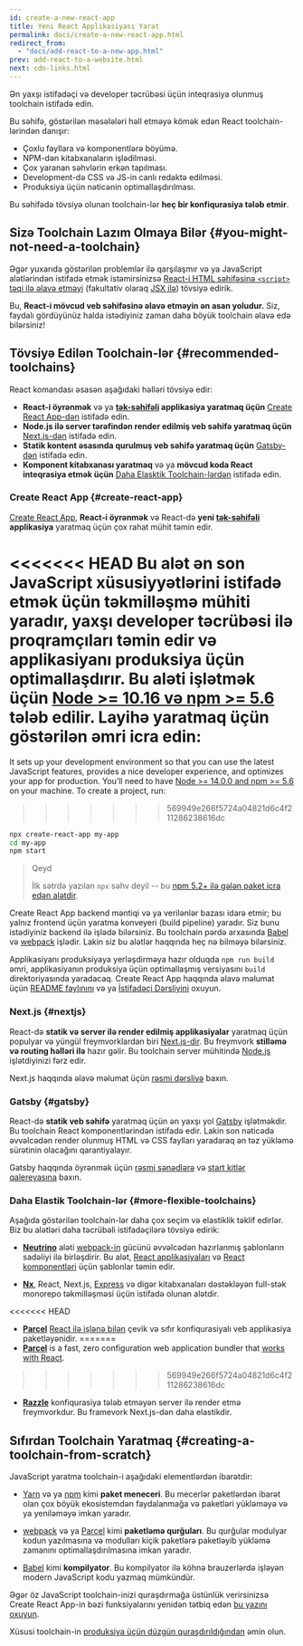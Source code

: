 ```yaml
---
id: create-a-new-react-app
title: Yeni React Applikasiyası Yarat
permalink: docs/create-a-new-react-app.html
redirect_from:
  - "docs/add-react-to-a-new-app.html"
prev: add-react-to-a-website.html
next: cdn-links.html
---
```


Ən yaxşı istifadəçi və developer təcrübəsi üçün inteqrasiya olunmuş toolchain istifadə edin.

Bu səhifə, göstərilən məsələləri həll etməyə kömək edən React toolchain-lərindən danışır:

* Çoxlu fayllara və komponentlərə böyümə.
* NPM-dən kitabxanaların işlədilməsi.
* Çox yaranan səhvlərin erkən tapılması.
* Development-də CSS və JS-in canlı redaktə edilməsi.
* Produksiya üçün nəticənin optimallaşdırılması.

Bu səhifədə tövsiyə olunan toolchain-lər **heç bir konfiqurasiya tələb etmir**.

## Sizə Toolchain Lazım Olmaya Bilər {#you-might-not-need-a-toolchain}

Əgər yuxarıda göstərilən problemlər ilə qarşılaşmır və ya JavaScript alətlərindən istifadə etmək istəmirsinizsə [React-i HTML səhifəsinə `<script>` təqi ilə əlavə etməyi](/docs/add-react-to-a-website.html) (fakultativ olaraq [JSX ilə](/docs/add-react-to-a-website.html#optional-try-react-with-jsx)) tövsiyə edirik.

Bu, **React-i mövcud veb səhifəsinə əlavə etməyin ən asan yoludur.** Siz, faydalı gördüyünüz halda istədiyiniz zaman daha böyük toolchain əlavə edə bilərsiniz!

## Tövsiyə Edilən Toolchain-lər {#recommended-toolchains}

React komandası əsasən aşağıdaki həlləri tövsiyə edir:

- **React-i öyrənmək** və ya **[tək-səhifəli](/docs/glossary.html#single-page-application) applikasiya yaratmaq üçün** [Create React App-dən](#create-react-app) istifadə edin.
- **Node.js ilə server tərəfindən render edilmiş veb səhifə yaratmaq üçün** [Next.js-dən](#nextjs) istifadə edin.
- **Statik kontent əsasında qurulmuş veb səhifə yaratmaq üçün** [Gatsby-dən](#gatsby) istifadə edin.
- **Komponent kitabxanası yaratmaq** və ya **mövcud koda React inteqrasiya etmək üçün** [Daha Elasktik Toolchain-lərdən](#more-flexible-toolchains) istifadə edin.

### Create React App {#create-react-app}

[Create React App](https://github.com/facebookincubator/create-react-app), **React-i öyrənmək** və React-də **yeni [tək-səhifəli](/docs/glossary.html#single-page-application) applikasiya** yaratmaq üçün çox rahat mühit təmin edir.

<<<<<<< HEAD
Bu alət ən son JavaScript xüsusiyyətlərini istifadə etmək üçün təkmilləşmə mühiti yaradır, yaxşı developer təcrübəsi ilə proqramçıları təmin edir və applikasiyanı produksiya üçün optimallaşdırır. Bu aləti işlətmək üçün [Node >= 10.16 və npm >= 5.6](https://nodejs.org/en/) tələb edilir. Layihə yaratmaq üçün göstərilən əmri icra edin:
=======
It sets up your development environment so that you can use the latest JavaScript features, provides a nice developer experience, and optimizes your app for production. You’ll need to have [Node >= 14.0.0 and npm >= 5.6](https://nodejs.org/en/) on your machine. To create a project, run:
>>>>>>> 569949e266f5724a04821d6c4f211286238616dc

```bash
npx create-react-app my-app
cd my-app
npm start
```

>Qeyd
>
>İlk sətrdə yazılan `npx` səhv deyil -- bu [npm 5.2+ ilə gələn paket icra edən alətdir](https://medium.com/@maybekatz/introducing-npx-an-npm-package-runner-55f7d4bd282b).

Create React App backend məntiqi və ya verilənlər bazası idarə etmir; bu yalnız frontend üçün yaratma konveyeri (build pipeline) yaradır. Siz bunu istədiyiniz backend ilə işlədə bilərsiniz. Bu toolchain pərdə arxasında [Babel](https://babeljs.io/) və [webpack](https://webpack.js.org/) işlədir. Lakin siz bu alətlər haqqında heç nə bilməyə bilərsiniz.

Applikasiyanı produksiyaya yerləşdirməya hazır olduqda `npm run build` əmri, applikasiyanın produksiya üçün optimallaşmış versiyasını `build` direktoriyasında yaradacaq. Create React App haqqında əlavə məlumat üçün [README faylınını](https://github.com/facebookincubator/create-react-app#create-react-app--) və ya [İstifadəçi Dərsliyini](https://facebook.github.io/create-react-app/) oxuyun.

### Next.js {#nextjs}

React-də **statik və server ilə render edilmiş applikasiyalar** yaratmaq üçün populyar və yüngül freymvorklardan biri [Next.js-dir](https://nextjs.org/). Bu freymvork **stilləmə və routing həlləri ilə** hazır gəlir. Bu toolchain server mühitində [Node.js](https://nodejs.org/) işlətdiyinizi fərz edir.

Next.js haqqında əlavə məlumat üçün [rəsmi dərsliyə](https://nextjs.org/learn/) baxın.

### Gatsby {#gatsby}

React-də **statik veb səhifə** yaratmaq üçün ən yaxşı yol [Gatsby](https://www.gatsbyjs.org/) işlətməkdir. Bu toolchain React komponentlərindən istifadə edir. Lakin son nəticədə əvvəlcədən render olunmuş HTML və CSS faylları yaradaraq ən təz yükləmə sürətinin olacağını qarantiyalayır.

Gatsby haqqında öyrənmək üçün [rəsmi sənədlərə](https://www.gatsbyjs.org/docs/) və [start kitlər qalereyasına](https://www.gatsbyjs.org/docs/gatsby-starters/) baxın.

### Daha Elastik Toolchain-lər {#more-flexible-toolchains}

Aşağıda göstərilən toolchain-lər daha çox seçim və elastiklik təklif edirlər. Biz bu alətləri daha təcrübəli istifadəçilərə tövsiyə edirik:

- **[Neutrino](https://neutrinojs.org/)** aləti [webpack-in](https://webpack.js.org/) gücünü əvvəlcədən hazırlanmış şablonların sadəliyi ilə birləşdirir. Bu alət, [React applikasiyaları](https://neutrinojs.org/packages/react/) və [React komponentləri](https://neutrinojs.org/packages/react-components/) üçün şablonlar təmin edir.

- **[Nx](https://nx.dev/react)**, React, Next.js, [Express](https://expressjs.com/) və digər kitabxanaları dəstəkləyən full-stək monorepo təkmilləşməsi üçün istifadə olunan alətdir.

<<<<<<< HEAD
- **[Parcel](https://parceljs.org/)** [React ilə işlənə bilən](https://parceljs.org/recipes.html#react) çevik və sıfır konfiqurasiyalı veb applikasiya paketləyənidir.
=======
- **[Parcel](https://parceljs.org/)** is a fast, zero configuration web application bundler that [works with React](https://parceljs.org/recipes/react/).
>>>>>>> 569949e266f5724a04821d6c4f211286238616dc

- **[Razzle](https://github.com/jaredpalmer/razzle)** konfiqurasiya tələb etməyən server ilə render etmə freymvorkdur. Bu framevork Next.js-dən daha elastikdir.

## Sıfırdan Toolchain Yaratmaq {#creating-a-toolchain-from-scratch}

JavaScript yaratma toolchain-i aşağıdaki elementlərdən ibarətdir:

* [Yarn](https://yarnpkg.com/) və ya [npm](https://www.npmjs.com/) kimi **paket meneceri**. Bu mecerlər paketlərdən ibarət olan çox böyük ekosistemdən faydalanmağa və paketləri yükləməyə və ya yeniləməyə imkan yaradır.

* [webpack](https://webpack.js.org/) və ya [Parcel](https://parceljs.org/) kimi **paketləmə qurğuları**. Bu qurğular modulyar kodun yazılmasına və modulları kiçik paketlərə paketləyib yükləmə zamanını optimallaşdırılmasına imkan yaradır.

* [Babel](https://babeljs.io/) kimi **kompilyator**. Bu kompilyator ilə köhnə brauzerlərdə işləyən modern JavaScript kodu yazmaq mümkündür.

Əgər öz JavaScript toolchain-inizi quraşdırmağa üstünlük verirsinizsə Create React App-in bəzi funksiyalarını yenidən tətbiq edən [bu yazını oxuyun](https://blog.usejournal.com/creating-a-react-app-from-scratch-f3c693b84658).

Xüsusi toolchain-in [produksiya üçün düzgün quraşdırıldığından](/docs/optimizing-performance.html#use-the-production-build) əmin olun.
